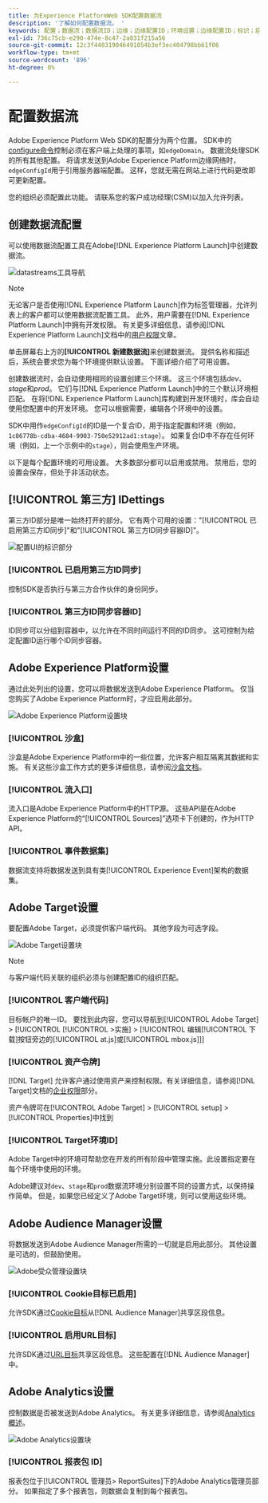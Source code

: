 ```yaml
---
title: 为Experience PlatformWeb SDK配置数据流
description: '了解如何配置数据流。 '
keywords: 配置；数据流；数据流ID；边缘；边缘配置ID；环境设置；边缘配置ID；标识；启用ID同步；ID同步容器ID；沙盒；流入口；事件数据集；目标；客户端代码；资产令牌；目标环境ID;Cookie目标；URL目标；Analytics设置阻止报表包ID;
exl-id: 736c75cb-e290-474e-8c47-2a031f215a56
source-git-commit: 12c3f440319046491054b3ef3ec404798bb61f06
workflow-type: tm+mt
source-wordcount: '896'
ht-degree: 0%

---
```



# 配置数据流

Adobe Experience Platform Web SDK的配置分为两个位置。 SDK中的[configure命令](configuring-the-sdk.md)控制必须在客户端上处理的事项，如`edgeDomain`。 数据流处理SDK的所有其他配置。 将请求发送到Adobe Experience Platform边缘网络时， `edgeConfigId`用于引用服务器端配置。 这样，您就无需在网站上进行代码更改即可更新配置。

您的组织必须配置此功能。 请联系您的客户成功经理(CSM)以加入允许列表。

## 创建数据流配置

可以使用数据流配置工具在Adobe[!DNL Experience Platform Launch]中创建数据流。

![datastreams工具导航](../../assets/datastreams_config.png)

>[!NOTE]
>
>无论客户是否使用[!DNL Experience Platform Launch]作为标签管理器，允许列表上的客户都可以使用数据流配置工具。 此外，用户需要在[!DNL Experience Platform Launch]中拥有开发权限。 有关更多详细信息，请参阅[!DNL Experience Platform Launch]文档中的[用户权限](../../tags/ui/administration/user-permissions.md)文章。

单击屏幕右上方的&#x200B;**[!UICONTROL 新建数据流]**&#x200B;来创建数据流。 提供名称和描述后，系统会要求您为每个环境提供默认设置。 下面详细介绍了可用设置。

创建数据流时，会自动使用相同的设置创建三个环境。 这三个环境包括&#x200B;*dev*、*stage*&#x200B;和&#x200B;*prod*。 它们与[!DNL Experience Platform Launch]中的三个默认环境相匹配。 在将[!DNL Experience Platform Launch]库构建到开发环境时，库会自动使用您配置中的开发环境。 您可以根据需要，编辑各个环境中的设置。

SDK中用作`edgeConfigId`的ID是一个复合ID，用于指定配置和环境（例如，`1c86778b-cdba-4684-9903-750e52912ad1:stage`）。 如果复合ID中不存在任何环境（例如，上一个示例中的`stage`），则会使用生产环境。

以下是每个配置环境的可用设置。 大多数部分都可以启用或禁用。 禁用后，您的设置会保存，但处于非活动状态。

## [!UICONTROL 第三方] IDettings

第三方ID部分是唯一始终打开的部分。 它有两个可用的设置：&quot;[!UICONTROL 已启用第三方ID同步]&quot;和&quot;[!UICONTROL 第三方ID同步容器ID]&quot;。

![配置UI的标识部分](../../assets/edge_configuration_identity.png)

### [!UICONTROL 已启用第三方ID同步]

控制SDK是否执行与第三方合作伙伴的身份同步。

### [!UICONTROL 第三方ID同步容器ID]

ID同步可以分组到容器中，以允许在不同时间运行不同的ID同步。 这可控制为给定配置ID运行哪个ID同步容器。

## Adobe Experience Platform设置

通过此处列出的设置，您可以将数据发送到Adobe Experience Platform。 仅当您购买了Adobe Experience Platform时，才应启用此部分。

![Adobe Experience Platform设置块](../../assets/edge_configuration_aep.png)

### [!UICONTROL 沙盒]

沙盒是Adobe Experience Platform中的一些位置，允许客户相互隔离其数据和实施。 有关这些沙盒工作方式的更多详细信息，请参阅[沙盒文档](../../sandboxes/home.md)。

### [!UICONTROL 流入口]

流入口是Adobe Experience Platform中的HTTP源。 这些API是在Adobe Experience Platform的“[!UICONTROL Sources]”选项卡下创建的，作为HTTP API。

### [!UICONTROL 事件数据集]

数据流支持将数据发送到具有类[!UICONTROL Experience Event]架构的数据集。

## Adobe Target设置

要配置Adobe Target，必须提供客户端代码。 其他字段为可选字段。

![Adobe Target设置块](../../assets/edge_configuration_target.png)

>[!NOTE]
>
>与客户端代码关联的组织必须与创建配置ID的组织匹配。

### [!UICONTROL 客户端代码]

目标帐户的唯一ID。 要找到此内容，您可以导航到[!UICONTROL Adobe Target] > [!UICONTROL [!UICONTROL >实施] > [!UICONTROL 编辑[!UICONTROL 下载]按钮旁边的[!UICONTROL at.js]或[!UICONTROL mbox.js]]]

### [!UICONTROL 资产令牌]

[!DNL Target] 允许客户通过使用资产来控制权限。有关详细信息，请参阅[!DNL Target]文档的[企业权限](https://experienceleague.adobe.com/docs/target/using/administer/manage-users/enterprise/properties-overview.html)部分。

资产令牌可在[!UICONTROL Adobe Target] > [!UICONTROL setup] > [!UICONTROL Properties]中找到

### [!UICONTROL Target环境ID]

[](https://experienceleague.adobe.com/docs/target/using/administer/hosts.html) Adobe Target中的环境可帮助您在开发的所有阶段中管理实施。此设置指定要在每个环境中使用的环境。

Adobe建议对`dev`、`stage`和`prod`数据流环境分别设置不同的设置方式，以保持操作简单。 但是，如果您已经定义了Adobe Target环境，则可以使用这些环境。

## Adobe Audience Manager设置

将数据发送到Adobe Audience Manager所需的一切就是启用此部分。 其他设置是可选的，但鼓励使用。

![Adobe受众管理设置块](../../assets/edge_configuration_aam.png)

### [!UICONTROL Cookie目标已启用]

允许SDK通过[Cookie目标](https://experienceleague.adobe.com/docs/audience-manager/user-guide/features/destinations/custom-destinations/create-cookie-destination.html)从[!DNL Audience Manager]共享区段信息。

### [!UICONTROL 启用URL目标]

允许SDK通过[URL目标](https://experienceleague.adobe.com/docs/audience-manager/user-guide/features/destinations/custom-destinations/create-url-destination.html)共享区段信息。 这些配置在[!DNL Audience Manager]中。

## Adobe Analytics设置

控制数据是否被发送到Adobe Analytics。 有关更多详细信息，请参阅[Analytics概述](../data-collection/adobe-analytics/analytics-overview.md)。

![Adobe Analytics设置块](../../assets/edge_configuration_aa.png)

### [!UICONTROL 报表包 ID]

报表包位于[!UICONTROL 管理员> ReportSuites]下的Adobe Analytics管理员部分。 如果指定了多个报表包，则数据会复制到每个报表包。
